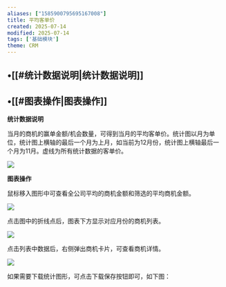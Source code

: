 ```yaml
---
aliases: ["1585900795695167008"]
title: 平均客单价
created: 2025-07-14
modified: 2025-07-14
tags: ['基础模块']
theme: CRM
---
```


## •[[#统计数据说明|统计数据说明]]

## •[[#图表操作|图表操作]]

**统计数据说明**

当月的商机的赢单金额/机会数量，可得到当月的平均客单价。统计图以月为单位，统计图上横轴的最后一个月为上月，如当前为12月份，统计图上横轴最后一个月为11月。虚线为所有统计数据的客单价。

![](https://myhelpdoc.oss-cn-heyuan.aliyuncs.com/mdimages/b63188688a1c495c47df6353018beed1.jpg)

**图表操作**

鼠标移入图形中可查看全公司平均的商机金额和筛选的平均商机金额。

![](https://myhelpdoc.oss-cn-heyuan.aliyuncs.com/mdimages/8e0665c1b7d4da0975e8670a34b72248.jpg)

点击图中的折线点后，图表下方显示对应月份的商机列表。

![](https://myhelpdoc.oss-cn-heyuan.aliyuncs.com/mdimages/ae298fc846c0a27e1e0a8ae7818d066e.jpg)

点击列表中数据后，右侧弹出商机卡片，可查看商机详情。

![](https://myhelpdoc.oss-cn-heyuan.aliyuncs.com/mdimages/4cb7a083fd88eecbbbeee2d0f99838ce.jpg)

如果需要下载统计图形，可点击下载保存按钮即可，如下图：


